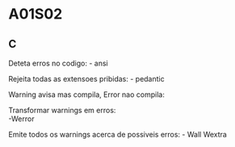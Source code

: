 # A01S02

## C

Deteta erros no codigo:
    - ansi

Rejeita todas as extensoes pribidas:
    - pedantic 

Warning avisa mas compila, Error nao compila:

Transformar warnings em erros:  
    -Werror

Emite todos os warnings acerca de possiveis erros:
    - Wall Wextra 